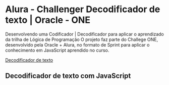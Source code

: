 # Alura - Challenger Decodificador de texto | Oracle - ONE

 Desenvolvendo uma Codificador | Decodificador para aplicar o aprendizado da trilha de Lógica de Programação
O projeto faz parte do Challege ONE, desenvolvido pela Oracle + Alura, no formato de Sprint para aplicar o 
conhecimento em JavaScript aprendido no curso.

[Decodificador de texto]()

## Decodificador de texto com JavaScript


